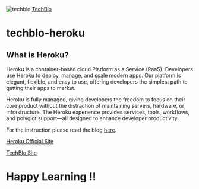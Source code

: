 ![techblo](https://www.techblo.info/favicon.ico) [TechBlo](https://www.techblo.info/)
# techblo-heroku
## What is Heroku?
Heroku is a container-based cloud Platform as a Service (PaaS). Developers use Heroku to deploy, manage, and scale modern apps. Our platform is elegant, flexible, and easy to use, offering developers the simplest path to getting their apps to market.

Heroku is fully managed, giving developers the freedom to focus on their core product without the distraction of maintaining servers, hardware, or infrastructure. The Heroku experience provides services, tools, workflows, and polyglot support—all designed to enhance developer productivity.

For the instruction please read the blog [here](https://www.techblo.info/2018/09/deploying-spring-boot-applications-to.html).

[Heroku Official Site](https://www.heroku.com/)

[TechBlo Site](https://www.techblo.info)
# Happy Learning !!
